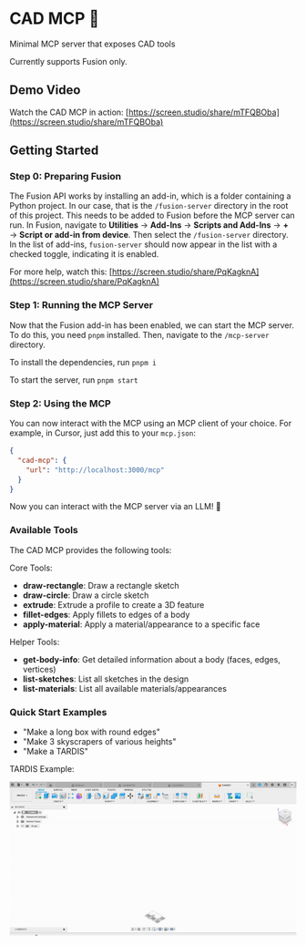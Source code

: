 # CAD MCP 🔧

Minimal MCP server that exposes CAD tools

Currently supports Fusion only.

## Demo Video

Watch the CAD MCP in action: [https://screen.studio/share/mTFQBOba](https://screen.studio/share/mTFQBOba)

## Getting Started

### Step 0: Preparing Fusion

The Fusion API works by installing an add-in, which is a folder containing a Python project. In our case, that is the `/fusion-server` directory in the root of this project. This needs to be added to Fusion before the MCP server can run. In Fusion, navigate to **Utilities** → **Add-Ins** → **Scripts and Add-Ins** → **+** → **Script or add-in from device**. Then select the `/fusion-server` directory. In the list of add-ins, `fusion-server` should now appear in the list with a checked toggle, indicating it is enabled.

For more help, watch this: [https://screen.studio/share/PqKagknA](https://screen.studio/share/PqKagknA)

### Step 1: Running the MCP Server

Now that the Fusion add-in has been enabled, we can start the MCP server. To do this, you need `pnpm` installed. Then, navigate to the `/mcp-server` directory.

To install the dependencies, run `pnpm i`

To start the server, run `pnpm start`

### Step 2: Using the MCP

You can now interact with the MCP using an MCP client of your choice. For example, in Cursor, just add this to your `mcp.json`:

```json
{
  "cad-mcp": {
    "url": "http://localhost:3000/mcp"
  }
}
```

Now you can interact with the MCP server via an LLM! 🚀

### Available Tools

The CAD MCP provides the following tools:

Core Tools:

- **draw-rectangle**: Draw a rectangle sketch
- **draw-circle**: Draw a circle sketch  
- **extrude**: Extrude a profile to create a 3D feature
- **fillet-edges**: Apply fillets to edges of a body
- **apply-material**: Apply a material/appearance to a specific face

Helper Tools:

- **get-body-info**: Get detailed information about a body (faces, edges, vertices)
- **list-sketches**: List all sketches in the design
- **list-materials**: List all available materials/appearances

### Quick Start Examples

- "Make a long box with round edges"
- "Make 3 skyscrapers of various heights"
- "Make a TARDIS"

TARDIS Example:

![TARDIS](/assets/tardis.gif)
